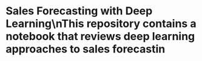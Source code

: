# Sales Forecasting with Deep Learning\nThis repository contains a notebook that reviews deep learning approaches to sales forecastin